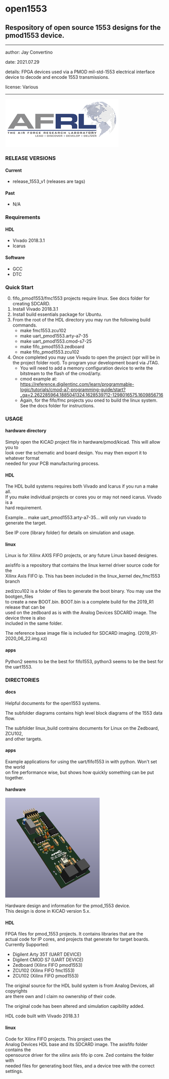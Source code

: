 # open1553
## Respository of open source 1553 designs for the pmod1553 device.
---

   author: Jay Convertino   
   
   date: 2021.07.29  
   
   details: FPGA devices used via a PMOD mil-std-1553 electrical interface device to decode and encode 1553 transmissions.  
   
   license: Various   
   
---

![logo_img](./logo.png)

### RELEASE VERSIONS
#### Current
  * release_1553_v1 (releases are tags)
#### Past
  * N/A

### Requirements
#### HDL
  * Vivado 2018.3.1
  * Icarus
#### Software
  * GCC
  * DTC
  
### Quick Start
0. fifo_pmod1553/fmc1553 projects require linux. See docs folder for creating SDCARD.
1. Install Vivado 2018.3.1
2. Install build essentials package for Ubuntu.
3. From the root of the HDL directory you may run the following build commands.
    - make fmc1553.zcu102
    - make uart_pmod1553.arty-a7-35
    - make uart_pmod1553.cmod-s7-25
    - make fifo_pmod1553.zedboard
    - make fifo_pmod1553.zcu102
4. Once completed you may use Vivado to open the project (xpr will be in the project folder root). To program your development board via JTAG.
    - You will need to add a memory configuration device to write the bitstream to the flash of the cmod/arty.
    - cmod example at: https://reference.digilentinc.com/learn/programmable-logic/tutorials/cmod-a7-programming-guide/start?_ga=2.262285964.1885041324.1628539712-1298016575.1609856716
    - Again, for the fifo/fmc projects you oned to build the linux system. See the docs folder for instructions.
  
### USAGE
#### hardware directory

Simply open the KiCAD project file in hardware/pmod/kicad. This will allow you to  
look over the schematic and board design. You may then export it to whatever format   
needed for your PCB manufacturing process.  

#### HDL

The HDL build systems requires both Vivado and Icarus if you run a make all.   
If you make individual projects or cores you or may not need icarus. Vivado is a  
hard requirement.

Example... make uart_pmod1553.arty-a7-35... will only run vivado to generate the target.   

See IP core (library folder) for details on simulation and usage.

#### linux

Linux is for Xilinx AXIS FIFO projects, or any future Linux based designes.

axisfifo is a repository that contains the linux kernel driver source code for the   
Xilinx Axis FIFO ip. This has been included in the linux_kernel dev_fmc1553 branch   

zed/zcu102 is a folder of files to generate the boot binary. You may use the bootgen_files   
to create a new BOOT.bin. BOOT.bin is a complete build for the 2019_R1 release that can be  
used on the zedboard as is with the Analog Devices SDCARD image. The device three is also  
included in the same folder.    

The reference base image file is included for SDCARD imaging. (2019_R1-2020_06_22.img.xz)

#### apps

Python2 seems to be the best for fifo1553, python3 seems to be the best for the uart1553.  

### DIRECTORIES
#### docs

Helpful documents for the open1553 systems.

The subfolder diagrams contains high level block diagrams of the 1553 data flow.

The subfolder linux_build contrains documents for Linux on the Zedboard, ZCU102,   
and other targets.

#### apps

Example applications for using the uart/fifo1553 in with python. Won't set the world   
on fire performance wise, but shows how quickly something can be put together.

#### hardware

![pmod_img](./pmod1553.png)

Hardware design and information for the pmod_1553 device.   
This design is done in KiCAD version 5.x.   

#### HDL

FPGA files for pmod_1553 projects. It contains libraries that are the  
actual code for IP cores, and projects that generate for target boards.  
Currently Supported:   

  * Digilent Arty 35T (UART DEVICE)
  * Digilent CMOD S7  (UART DEVICE)
  * Zedboard (Xilinx FIFO pmod1553)
  * ZCU102 (Xilinx FIFO fmc1553)
  * ZCU102 (Xilinx FIFO pmod1553)

The original source for the HDL build system is from Analog Devices, all copyrights   
are there own and I claim no ownership of their code.

The original code has been altered and simulation capibility added.

HDL code built with Vivado 2018.3.1

#### linux

Code for Xilinx FIFO projects. This project uses the    
Analog Devices HDL base and its SDCARD image. The axisfifo folder contains the  
opensource driver for the xilinx axis fifo ip core. Zed contains the folder with   
needed files for generating boot files, and a device tree with the correct settings.  

